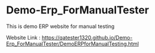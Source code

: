 # Demo-Erp_ForManualTester
This is demo ERP website for manual testing

Website Link : https://qatester1320.github.io/Demo-Erp_ForManualTester/DemoERPforManualTesting.html
